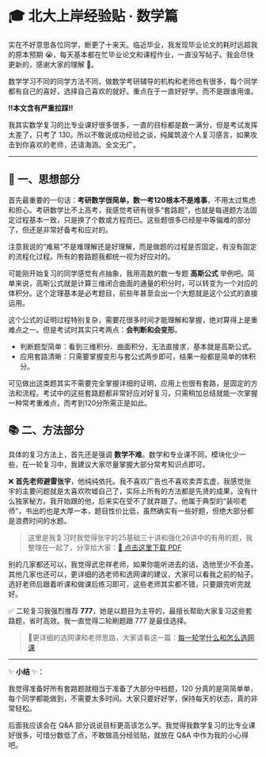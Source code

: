 # 🎓 北大上岸经验贴 · 数学篇

实在不好意思各位同学，断更了十来天。临近毕业，我发现毕业论文的耗时远超我的原本预期 😭，每天基本都在忙毕业论文和课程作业，一直没写帖子。我会尽快更新的，感谢大家的理解 🥹。

数学学习不同的同学方法不同，做数学考研辅导的机构和老师也有很多，每个同学都有自己的喜好，选择自己喜欢的就好。重点在于一直好好学，而不是跟谁用谁。

**‼️本文含有严重拉踩‼️**

我其实数学复习的比专业课好很多很多，一直的目标都是数一满分，但是考试发挥太差了，只考了 130。所以不敢说成功经验之谈，纯属筑波个人复习感言，如果攻击到你喜欢的老师，还请海涵。全文无广。

---

## 📌 一、思想部分

首先最重要的一句话：**考研数学很简单，数一考120根本不是难事**，不用太过焦虑和担心。考研数学比不上高考，我感觉考研有很多“套路题”，也就是每道题方法固定过程基本一致，只是换了个数或方程而已。这些题很多已经是中等偏难的部分了，但还是非常好备考和应对的。

注意我说的“难易”不是难理解还是好理解，而是做题的过程是否固定，有没有固定的流程化过程。所有的套路题我都统一视为好应对的。

可能刚开始复习的同学感觉有点抽象，我用高数的数一专题 **高斯公式** 举例吧。简单来说，高斯公式就是计算三维闭合曲面的通量的积分时，可以转变为一个对应的体积分。这个定理基本是必考题目，前些年甚至会出一个大题就是这个公式的直接运用。

这个公式的证明过程特别复杂，需要花很多时间才能理解和掌握，绝对算得上是重难点之一。但是考试时其实只考两点：**会判断和会变形**。

- 判断题型简单：看到三维积分、曲面积分，无法直接求，基本就是高斯公式。
- 应用套路清晰：只需要掌握变形与套公式两步即可，结果一般都是简单的体积分。

可见做出这类题其实不需要完全掌握详细的证明，应用上也很有套路，是固定的方法和流程。考试中的这些套路题都非常好应对好复习，只需稍加总结就能一次掌握一种常考重难点，而考到120分所需正是如此。

## 📚 二、方法部分

具体的复习方法上，首先还是强调 **数学不难**。数学和专业课不同，模块化少一些，在一轮复习中，我建议大家尽量掌握大部分常考知识点即可。

❌ **首先老师避雷张宇**，他纯纯依托。我不喜欢广告也不喜欢卖弄玄虚，我感觉张宇的主要问题就是太喜欢吹嘘自己了，实际上所有的方法都是先贤的成果，没有什么独家秘方。我开始跟的他，后来实在受不了就弃跟了。他属于典型的“装呗老师”，书出的也是大厚一本，题目性价比低，虽然确实有一些好题，但绝大部分都是浪费时间的水题。

> 这里是我复习时我觉得张宇的25基础三十讲和强化26讲中的有用的题，我整理在一起了，分享给大家：[📄 点击这里下载 PDF](./高数.pdf)

别的几家都还可以，我觉得武忠祥老师，如果你能听进去的话，选他至少不会差。其他几家也还可以，更详细的选老师和选网课的建议，大家可以看我之前的帖子。选好老师后跟着听课和做课后练习即可，这些老师其实都不错，只要跟完听完就好。

✅ 二轮复习我强烈推荐 **777**，她是以题目为主导的，最擅长帮助大家复习这些套路题，省时高效。我一直觉得二轮刷题跟 777 是最佳选择。

> 🎯更详细的选网课和老师思路，大家请看这一篇：[每一轮学什么和怎么选网课](./每一轮学什么和怎么选网课.md)
---

✨ **小结** ✨：

我觉得准备好所有套路题就相当于准备了大部分中档题，120 分真的是简简单单，每个同学都能做到，不需要太多时间。大家只要好好学，保持每天的状态，真的非常轻松。

后面我应该会在 Q&A 部分说说目标更高该怎么学。我觉得我数学复习的比专业课好很多，可惜分数低了点，不敢做高分经验贴，就放在 Q&A 中作为我的小心得吧。

